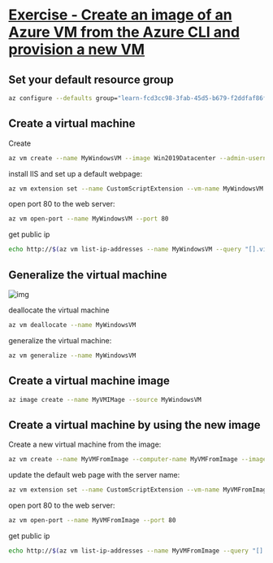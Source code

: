 # [Exercise - Create an image of an Azure VM from the Azure CLI and provision a new VM](https://learn.microsoft.com/en-us/training/modules/deploy-vms-from-vhd-templates/4-exercise-create-image-provision-vm?pivots=windows-cloud)

## Set your default resource group

```bash
az configure --defaults group="learn-fcd3cc98-3fab-45d5-b679-f2ddfaf86f6c"
```

## Create a virtual machine

Create

```bash
az vm create --name MyWindowsVM --image Win2019Datacenter --admin-username azureuser
```

install IIS and set up a default webpage:

```bash
az vm extension set --name CustomScriptExtension --vm-name MyWindowsVM --publisher Microsoft.Compute --settings '{"commandToExecute":"powershell Add-WindowsFeature Web-Server; Add-Content -Path \"C:\\inetpub\\wwwroot\\Default.htm\" -Value $(hostname)"}'
```

open port 80 to the web server:

```bash
az vm open-port --name MyWindowsVM --port 80
```

get public ip

```bash
echo http://$(az vm list-ip-addresses --name MyWindowsVM --query "[].virtualMachine.network.publicIpAddresses[*].ipAddress" --output tsv)
```

## Generalize the virtual machine

![img](https://learn.microsoft.com/en-us/training/modules/deploy-vms-from-vhd-templates/media/4-sysprep.png)

deallocate the virtual machine

```bash
az vm deallocate --name MyWindowsVM
```

generalize the virtual machine:

```bash
az vm generalize --name MyWindowsVM
```

## Create a virtual machine image

```bash
az image create --name MyVMIMage --source MyWindowsVM
```

## Create a virtual machine by using the new image

Create a new virtual machine from the image:

```bash
az vm create --name MyVMFromImage --computer-name MyVMFromImage --image MyVMImage --admin-username azureuser
```

update the default web page with the server name:

```bash
az vm extension set --name CustomScriptExtension --vm-name MyVMFromImage --publisher Microsoft.Compute --settings '{"commandToExecute":"powershell Clear-Content -Path \"C:\\inetpub\\wwwroot\\Default.htm\"; Add-Content -Path \"C:\\inetpub\\wwwroot\\Default.htm\" -Value $(hostname)"}'
```

open port 80 to the web server:

```bash
az vm open-port --name MyVMFromImage --port 80
```

get public ip

```bash
echo http://$(az vm list-ip-addresses --name MyVMFromImage --query "[].virtualMachine.network.publicIpAddresses[*].ipAddress" --output tsv)
```

